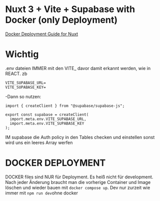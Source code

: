 # Nuxt 3 + Vite + Supabase with Docker (only Deployment)

[Docker Deployment Guide for Nuxt](https://medium.com/@jkpeyi/deploying-a-nuxt-js-application-with-docker-69bf822c066d)

# Wichtig

.env dateien IMMER mit den VITE\_ davor damit erkannt werden, wie in REACT. zb

```
VITE_SUPABASE_URL=
VITE_SUPABASE_KEY=

```

-Dann so  nutzen:

```
import { createClient } from "@supabase/supabase-js";

export const supabase = createClient(
  import.meta.env.VITE_SUPABASE_URL,
  import.meta.env.VITE_SUPABASE_KEY
);

```

IM supabase die Auth policy in den Tables checken und einstellen sonst wird uns ein leeres Array werfen


# DOCKER DEPLOYMENT

DOCKER files sind NUR für Deployment. Es heiß nicht für development. Nach jeder Änderung braucht man die vorherige Container und Image löschen und wieder bauen mit `docker compose up`. Dev nur zurzeit wie immer mit `npm run dev`ohne docker

